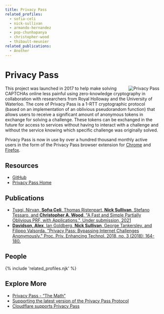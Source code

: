 ```yaml
---
title: Privacy Pass
related_profiles: 
  - sofia-celi
  - nick-sullivan
  - armando-hernandez
  - pop-chunhapanya
  - christopher-wood
  - thibault-meunier
related_publications:
  - Another
---
```


# Privacy Pass

<img src="https://blog.cloudflare.com/content/images/2017/11/DONF9cRWsAE3OZf-1-2.jpg" alt="Privacy Pass" align="right" />

This project was launched in 2017 to help make solving CAPTCHAs online less painful using zero-knowledge cryptography in collaboration with researchers from Royal Holloway and the University of Waterloo. The core of Privacy Pass is a 1-RTT cryptographic protocol (based on an implementation of an oblivious pseudorandom function) that allows users to receive a significant amount of anonymous tokens in exchange for solving a challenge. These tokens can be exchanged in the future for access to services without having to interact with a challenge and without the service knowing which specific challenge was originally solved.

Privacy Pass is now in use by over a hundred thousand monthly active users in the form of the Privacy Pass browser extension for [Chrome](https://chrome.google.com/webstore/detail/privacy-pass/ajhmfdgkijocedmfjonnpjfojldioehi) and [Firefox](https://addons.mozilla.org/en-US/firefox/addon/privacy-pass/).


## Resources

* [GitHub](https://github.com/privacypass)
* [Privacy Pass Home](https://privacypass.github.io/)

## Publications
* [Tyagi, Nirvan, **Sofıa Celi**, Thomas Ristenpart, **Nick Sullivan**, Stefano Tessaro, and **Christopher A. Wood**. "A Fast and Simple Partially Oblivious PRF, with Applications.", Under submission, 2021](https://eprint.iacr.org/2021/864.pdf)
* [**Davidson, Alex**, Ian Goldberg, **Nick Sullivan**, George Tankersley, and Filippo Valsorda. "Privacy Pass: Bypassing Internet Challenges Anonymously." Proc. Priv. Enhancing Technol. 2018, no. 3 (2018): 164-180.](https://www.petsymposium.org/2018/files/papers/issue3/popets-2018-0026.pdf)

## People

{% include 'related_profiles.njk' %}

## Explore More
* [Privacy Pass - “The Math”](https://blog.cloudflare.com/privacy-pass-the-math/)
* [Supporting the latest version of the Privacy Pass Protocol](https://blog.cloudflare.com/supporting-the-latest-version-of-the-privacy-pass-protocol/)
* [Cloudflare supports Privacy Pass](https://blog.cloudflare.com/cloudflare-supports-privacy-pass/)
